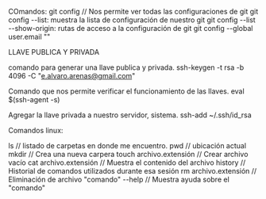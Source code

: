 COmandos:
git config  // Nos permite ver todas las configuraciones de git
git config --list: muestra la lista de configuración de nuestro git
git config --list --show-origin: rutas de acceso a la configuración de git
git config --global user.email "<orreo>"

LLAVE PUBLICA Y PRIVADA

comando para generar una llave publica y privada.
    ssh-keygen -t rsa -b 4096 -C "e.alvaro.arenas@gmail.com"

Comando que nos permite verificar el funcionamiento de las llaves.
    eval $(ssh-agent -s)

Agregar la llave privada a nuestro servidor, sistema.
    ssh-add ~/.ssh/id_rsa


<!-- 
git init                                // Inicializar el repositorio

git status                              // Me muestra el estado de todos los archivos modificados o recien creados

git add                                 // Nos permite validar la informacion en el stagin(memoria ram).

git commit -m                           // Nos permite guardar los archivos añadidos en el repositorio local.(por defecto se llama MASTER).

git commit -am                          // JUnta los comandos add y commit en uno, solo funciona con archivos previamente añadidos a stagin.

git log nombre_de_archivos.extensión    // histórico de cambios con detalles

git push origin master                  // Envía al repositorio remoto lo que estamos haciendo en local

git pull                                // Traer repositorio remoto

git checkout                            // Nos permite traer los cambios desde diferentes versiones.

git rm --cached archivo.extensión       // Remueve el o los archivos del stagin y del repo local cambiando su estado a antes de usar ("git add").

git show nombre_de_archivo.extension    // Nos muestra el nombre del ultimo commit con sus modificaciones.

git diff (idCommit) (idCommit)          // Nos permite comparar las diferentes versiones de commit.

git reset                               // Nos permite volver en el tiempo pero ya no podremos regresar a los recientes porque los borra.
    git reset --soft                        // Borramos todos el historial y los registros ed git pero mantendremos los datos que tengamos en stagin.
    git reset --hard                    // BORRA TODOOO, NO RESPETA NADA
    git reset HEAD                      // Permite sacar a los archivos del STAGIN, por si no queremos que estos se añadan al ultimo commit.

git clone URL                           // Permite clonar un proyecto desde un repositorio remoto

git fetch                               // Trae al repositorio local pero no lo copia en los archivos.

git merge                               // Permite unir las ramas que vayamos creando, ya sean de (pruebas//development) o (errores//hotfixin). 

git pull                                // Trae los cambios del remoto al repo local (hace lo que fetch y merge pero en un solo comando).

git branch                              // Nos muestra las ramas y nos dice donde estamos.

git remote add origin <URL del remoto>  // Permite añadir el repositorio remoto al local

git remote -v                           // Nos permite ver la url de nuestro repo remoto.

git remote set-url origin <SSH>         // Nos permite cambiar la direccion remota
-->
<!-- 
    Solucion cuando no me deja hacer pull del master remoto.

        --git pull origin master --rebase
        git config --global pull.rebase true


https://stackoverflow.com/questions/13106179/fatal-not-possible-to-fast-forward-aborting
 -->


Comandos linux:

ls                          // listado de carpetas en donde me encuentro.
pwd                         // ubicación actual
mkdir                       // Crea una nueva carpera
touch archivo.extensión     // Crear archivo vacío
cat archivo.extensión       // Muestra el contenido del archivo
history                     // Historial de comandos utilizados durante esa sesión
rm archivo.extensión        // Eliminación de archivo
"comando" --help            // Muestra ayuda sobre el "comando"
